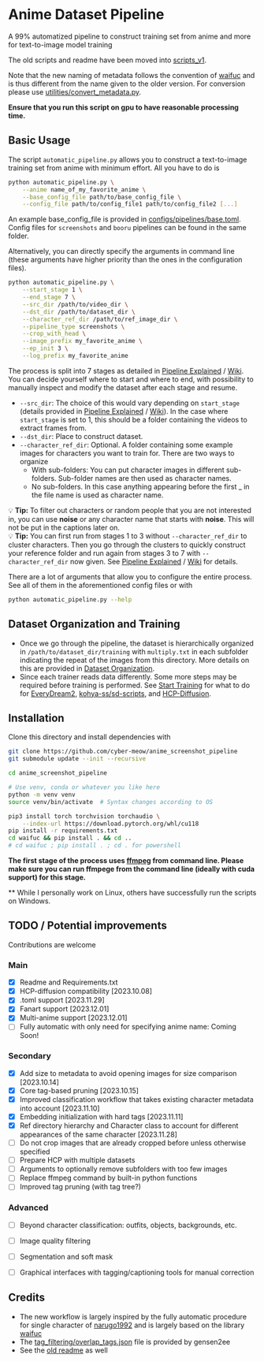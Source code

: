 # Anime Dataset Pipeline

A 99% automatized pipeline to construct training set from anime and more for text-to-image model training

The old scripts and readme have been moved into [scripts_v1](scripts_v1).

Note that the new naming of metadata follows the convention of [waifuc](https://github.com/deepghs/waifuc) and is thus different from the name given to the older version.
For conversion please use [utilities/convert_metadata.py](utilities/convert_metadata.py).

**Ensure that you run this script on gpu to have reasonable processing time.**

## Basic Usage

The script `automatic_pipeline.py` allows you to construct a text-to-image training set from anime with minimum effort. All you have to do is

```bash
python automatic_pipeline.py \
    --anime name_of_my_favorite_anime \
    --base_config_file path/to/base_config_file \
    --config_file path/to/config_file1 path/to/config_file2 [...]
```

An example base_config_file is provided in [configs/pipelines/base.toml](configs/pipelines/base.toml).
Config files for `screenshots` and `booru` pipelines can be found in the same folder.

Alternatively, you can directly specify the arguments in command line (these arguments have higher priority than the ones in the configuration files).

```bash
python automatic_pipeline.py \
    --start_stage 1 \
    --end_stage 7 \
    --src_dir /path/to/video_dir \
    --dst_dir /path/to/dataset_dir \
    --character_ref_dir /path/to/ref_image_dir \
    --pipeline_type screenshots \
    --crop_with_head \
    --image_prefix my_favorite_anime \
    --ep_init 3 \
    --log_prefix my_favorite_anime
```

The process is split into 7 stages as detailed in [Pipeline Explained](docs/Pipeline.md) / [Wiki](https://github.com/cyber-meow/anime_screenshot_pipeline/wiki). You can decide yourself where to start and where to end, with possibility to manually inspect and modify the dataset after each stage and resume.


- `--src_dir`: The choice of this would vary depending on `start_stage` (details provided in [Pipeline Explained](docs/Pipeline.md) / [Wiki](https://github.com/cyber-meow/anime_screenshot_pipeline/wiki)). In the case where `start_stage` is set to 1, this should be a folder containing the videos to extract frames from.
- `--dst_dir`: Place to construct dataset.
- `--character_ref_dir`: Optional. A folder containing some example images for characters you want to train for. There are two ways to organize
    - With sub-folders: You can put character images in different sub-folders. Sub-folder names are then used as character names.
    - No sub-folders. In this case anything appearing before the first _ in the file name is used as character name.

:bulb: **Tip:** To filter out characters or random people that you are not interested in, you can use **noise** or any character name that starts with **noise**. This will not be put in the captions later on.  
:bulb: **Tip:** You can first run from stages 1 to 3 without `--character_ref_dir` to cluster characters. Then you go through the clusters to quickly construct your reference folder and run again from stages 3 to 7 with `--character_ref_dir` now given. See [Pipeline Explained](docs/Pipeline.md) / [Wiki](https://github.com/cyber-meow/anime_screenshot_pipeline/wiki) for details.

There are a lot of arguments that allow you to configure the entire process. See all of them in the aforementioned config files or with
```bash
python automatic_pipeline.py --help
```


## Dataset Organization and Training

- Once we go through the pipeline, the dataset is hierarchically organized in `/path/to/dataset_dir/training` with `multiply.txt` in each subfolder indicating the repeat of the images from this directory. More details on this are provided in [Dataset Organization](docs/Dataset_organization.md).
- Since each trainer reads data differently. Some more steps may be required before training is performed. See [Start Training](docs/Start_training.md) for what to do for [EveryDream2](https://github.com/victorchall/EveryDream2trainer), [kohya-ss/sd-scripts](https://github.com/kohya-ss/sd-scripts), and [HCP-Diffusion](https://github.com/7eu7d7/HCP-Diffusion).

## Installation

Clone this directory and install dependencies with
```bash
git clone https://github.com/cyber-meow/anime_screenshot_pipeline
git submodule update --init --recursive

cd anime_screenshot_pipeline

# Use venv, conda or whatever you like here
python -m venv venv
source venv/bin/activate  # Syntax changes according to OS

pip3 install torch torchvision torchaudio \
    --index-url https://download.pytorch.org/whl/cu118
pip install -r requirements.txt
cd waifuc && pip install . && cd ..
# cd waifuc ; pip install . ; cd . for powershell
```

**The first stage of the process uses [ffmpeg](https://ffmpeg.org/) from command line. Please make sure you can run ffmpege from the command line (ideally with cuda support) for this stage.**

** While I personally work on Linux, others have successfully run the scripts on Windows.

## TODO / Potential improvements

Contributions are welcome

### Main

- [x] Readme and Requirements.txt
- [x] HCP-diffusion compatibility [2023.10.08]
- [x] .toml support [2023.11.29]
- [x] Fanart support [2023.12.01]
- [x] Multi-anime support [2023.12.01]
- [ ] Fully automatic with only need for specifying anime name: Coming Soon!

### Secondary

- [x] Add size to metadata to avoid opening images for size comparison [2023.10.14]
- [x] Core tag-based pruning [2023.10.15]
- [x] Improved classification workflow that takes existing character metadata into account [2023.11.10]
- [x] Embedding initialization with hard tags [2023.11.11]
- [x] Ref directory hierarchy and Character class to account for different appearances of the same character [2023.11.28]
- [ ] Do not crop images that are already cropped before unless otherwise specified
- [ ] Prepare HCP with multiple datasets
- [ ] Arguments to optionally remove subfolders with too few images
- [ ] Replace ffmpeg command by built-in python functions
- [ ] Improved tag pruning (with tag tree?)

### Advanced

- [ ] Beyond character classification: outfits, objects, backgrounds, etc.
- [ ] Image quality filtering 
- [ ] Segmentation and soft mask
- [ ] Graphical interfaces with tagging/captioning tools for manual correction



## Credits

- The new workflow is largely inspired by the fully automatic procedure for single character of [narugo1992](https://github.com/narugo1992) and is largely based on the library [waifuc](https://github.com/deepghs/waifuc)
- The [tag_filtering/overlap_tags.json](tag_filtering/overlap_tags.json) file is provided by gensen2ee
- See the [old readme](scripts_v1/README.md) as well

